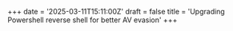 +++
date = '2025-03-11T15:11:00Z'
draft = false
title = 'Upgrading Powershell reverse shell for better AV evasion'
+++


